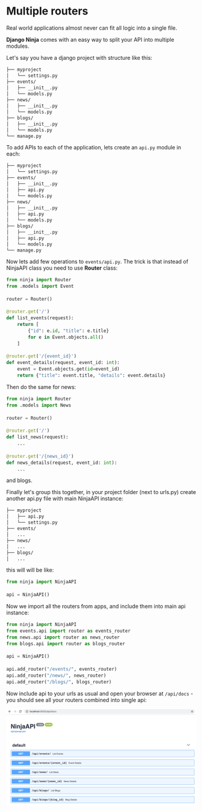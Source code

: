 # Multiple routers

Real world applications almost never can fit all logic into a single file. 

**Django Ninja** comes with an easy way to split your API into multiple modules.

Let's say you have a django project with structure like this:


```
├── myproject
│   └── settings.py
├── events/
│   ├── __init__.py
│   └── models.py
├── news/
│   ├── __init__.py
│   └── models.py
├── blogs/
│   ├── __init__.py
│   └── models.py
└── manage.py
```

To add APIs to each of the application, lets create an `api.py` module in each:

``` hl_lines="5 9 13"
├── myproject
│   └── settings.py
├── events/
│   ├── __init__.py
│   ├── api.py
│   └── models.py
├── news/
│   ├── __init__.py
│   ├── api.py
│   └── models.py
├── blogs/
│   ├── __init__.py
│   ├── api.py
│   └── models.py
└── manage.py
```

Now lets add few operations to `events/api.py`. The trick is that instead of NinjaAPI class you need to use **Router** class:

```python  hl_lines="1 4 6 13"
from ninja import Router
from .models import Event

router = Router()

@router.get('/')
def list_events(request):
    return [
        {"id": e.id, "title": e.title}
        for e in Event.objects.all()
    ]

@router.get('/{event_id}')
def event_details(request, event_id: int):
    event = Event.objects.get(id=event_id)
    return {"title": event.title, "details": event.details}
```

Then do the same for news:

```python  hl_lines="1 4"
from ninja import Router
from .models import News

router = Router()

@router.get('/')
def list_news(request):
    ...

@router.get('/{news_id}')
def news_details(request, event_id: int):
    ...
```
and blogs.


Finally let's group this together, in your project folder (next to urls.py) create another api.py file with main NinjaAPI instance:

``` hl_lines="2"
├── myproject
│   ├── api.py
│   └── settings.py
├── events/
│   ...
├── news/
│   ...
├── blogs/
│   ...

```

this will will be like:

```Python
from ninja import NinjaAPI

api = NinjaAPI()

```

Now we import all the routers from apps, and include them into main api instance:

```Python hl_lines="2 3 4 8 9 10"
from ninja import NinjaAPI
from events.api import router as events_router
from news.api import router as news_router
from blogs.api import router as blogs_router

api = NinjaAPI()

api.add_router("/events/", events_router)
api.add_router("/news/", news_router)
api.add_router("/blogs/", blogs_router)
```

Now include api to your urls as usual and open your browser at `/api/docs` - you should see all your routers combined into single api:


![Swagger UI Routers](../img/routers-swagger.png)


